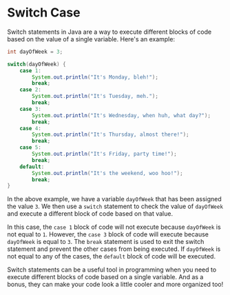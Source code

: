 # Switch Case
Switch statements in Java are a way to execute 
different blocks of code based on the value of a single variable. 
Here's an example:

```java
int dayOfWeek = 3;

switch(dayOfWeek) {
    case 1:
        System.out.println("It's Monday, bleh!");
        break;
    case 2:
        System.out.println("It's Tuesday, meh.");
        break;
    case 3:
        System.out.println("It's Wednesday, when huh, what day?");
        break;
    case 4:
        System.out.println("It's Thursday, almost there!");
        break;
    case 5:
        System.out.println("It's Friday, party time!");
        break;
    default:
        System.out.println("It's the weekend, woo hoo!");
        break;
}

```

In the above example, we have a variable `dayOfWeek` that has been assigned the value `3`. We then use a `switch` statement to check the value of `dayOfWeek` and execute a different block of code based on that value.

In this case, the `case 1` block of code will not execute because `dayOfWeek` is not equal to `1`. However, the `case 3` block of code will execute because `dayOfWeek` is equal to `3`. The `break` statement is used to exit the switch statement and prevent the other cases from being executed.
If `dayOfWeek` is not equal to any of the cases, the `default` block of code will be executed.

Switch statements can be a useful tool in programming when you need to execute different blocks of code based on a single variable. And as a bonus, they can make your code look a little cooler and more organized too!